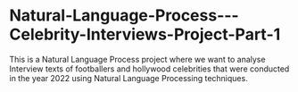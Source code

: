 # Natural-Language-Process---Celebrity-Interviews-Project-Part-1
This is a Natural Language Process project where we want to analyse Interview texts of footballers and hollywood celebrities that were conducted in the year 2022 using Natural Language Processing techniques. 
